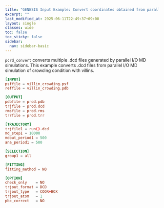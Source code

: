 ```yaml
---
title: "GENESIS Input Example: Convert coordinates obtained from parallel I/O (`pcrd_convert`)"
excerpt: ""
last_modified_at: 2025-06-11T22:49:37+09:00
layout: single
classes: wide
toc: false
toc_sticky: false
sidebar:
  nav: sidebar-basic
---
```



`pcrd_convert` converts multiple .dcd files generated by parallel I/O MD
simulations.  This example converts .dcd files from parallel I/O MD simulation
of crowding condition with villins.


```toml
[INPUT]
psffile = villin_crowding.psf 
reffile = villin_crowding.pdb 

[OUTPUT]
pdbfile = prod.pdb 
trjfile = prod.dcd 
rmsfile = prod.rms 
trrfile = prod.trr 

[TRAJECTORY]
trjfile1 = run().dcd 
md_step1 = 10000 
mdout_period1 = 500 
ana_period1 = 500 

[SELECTION]
group1 = all 

[FITTING]
fitting_method = NO

[OPTION]
check_only    = NO 
trjout_format = DCD 
trjout_type   = COOR+BOX 
trjout_atom   = 1 
pbc_correct   = NO 
```
